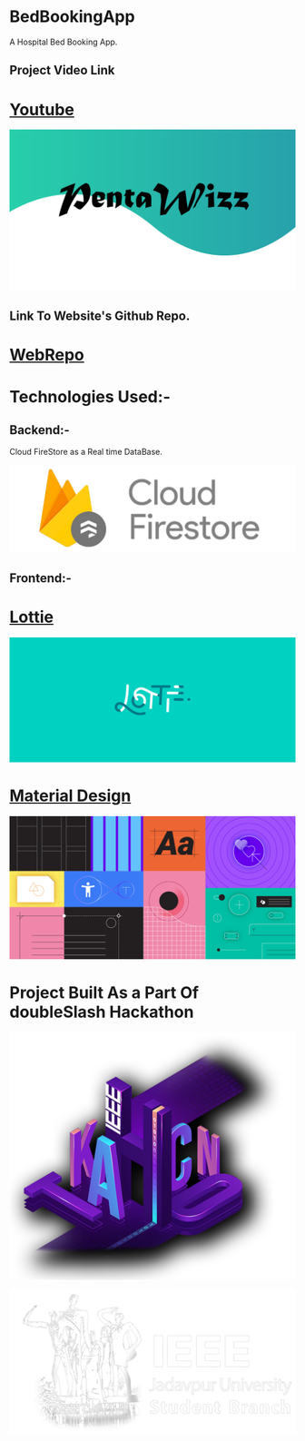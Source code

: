 # BedBookingApp
A Hospital Bed Booking App.

## Project Video Link
# [Youtube](https://youtu.be/-FdshgMwsDg)

![](PentaWizzOnly.png)

## Link To Website's Github Repo.
# [WebRepo](https://github.com/arnikchak/hospital_management)

# Technologies Used:-

## Backend:-

Cloud FireStore as a Real time DataBase.

![](firestore.png)


## Frontend:-

# [Lottie](https://lottiefiles.com/) 
 
 ![](lott.png)
 

# [Material Design](https://material.io/design)

![](mate.png)


# Project Built As a Part Of doubleSlash Hackathon

![](havkaka.png)

![](sb1.png)
